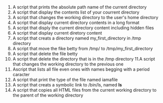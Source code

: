 1. A script that prints the absolute path name of the current directory
2. A script that display the contents list of your courrent directory
3. A script that changes the working directory to the user's home directory
4. A script that display current directory contents in a long format
5. A script that disply the current directory content including hidden files
6. A script that display current diretory content
7. A script that creats a directory named my_first_directory in /tmp directory
8. A script that move the fike betty from /tmp/ to /tmp/my_first_directory
9. A script that delete the file betty
10. A script that delete the directory that is in the /tmp directory
11.A script that changes the working directory to the previous one
12. Ascript that lists all file even ones with names begging with a period caracter
13. A script that print the type of the file named iamafile
14. A script that creats a symbolic link to /bin/ls, named __ls__
15. A script that copies all HTML files from the current working directory to the parent of the working directory
